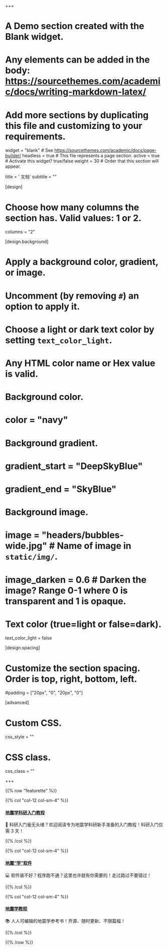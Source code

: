 +++
# A Demo section created with the Blank widget.
# Any elements can be added in the body: https://sourcethemes.com/academic/docs/writing-markdown-latex/
# Add more sections by duplicating this file and customizing to your requirements.

widget = "blank"  # See https://sourcethemes.com/academic/docs/page-builder/
headless = true  # This file represents a page section.
active = true  # Activate this widget? true/false
weight = 30  # Order that this section will appear.

title = '<i class="fas fa-book"></i> 文档'
subtitle = ""

[design]
  # Choose how many columns the section has. Valid values: 1 or 2.
  columns = "2"

[design.background]
  # Apply a background color, gradient, or image.
  #   Uncomment (by removing `#`) an option to apply it.
  #   Choose a light or dark text color by setting `text_color_light`.
  #   Any HTML color name or Hex value is valid.

  # Background color.
  # color = "navy"

  # Background gradient.
  # gradient_start = "DeepSkyBlue"
  # gradient_end = "SkyBlue"

  # Background image.
  # image = "headers/bubbles-wide.jpg"  # Name of image in `static/img/`.
  # image_darken = 0.6  # Darken the image? Range 0-1 where 0 is transparent and 1 is opaque.

  # Text color (true=light or false=dark).
  text_color_light = false

[design.spacing]
  # Customize the section spacing. Order is top, right, bottom, left.
  #padding = ["20px", "0", "20px", "0"]

[advanced]
 # Custom CSS.
 css_style = ""

 # CSS class.
 css_class = ""

+++

{{% row "featurette" %}}

{{% col "col-12 col-sm-4" %}}
<div class="featurette-icon">
  <a href="https://seismo-learn.org/seismology101/" target="_blank">
    <i class="fas fa-rocket fa-lg"></i>
    <h4>地震学科研入门教程</h4>
  </a>
</div>

🚀 科研入门毫无头绪？欢迎阅读专为地震学科研新手准备的入门教程！科研入门仅需 3 天！

[<i class="fas fa-home fa-2x"></i>](https://seismo-learn.org/seismology101/)
[<i class="fab fa-github fa-2x"></i>](https://github.com/seismo-learn/seismology101)
[<i class="fas fa-bug fa-2x"></i>](https://github.com/seismo-learn/seismology101/issues)
[<i class="fas fa-comment fa-2x"></i>](https://github.com/seismo-learn/seismology101/discussions)

{{% /col %}}

{{% col "col-12 col-sm-4" %}}
<div class="featurette-icon">
  <a href="https://seismo-learn.org/software/" target="_blank">
    <i class="fas fa-laptop-code fa-lg"></i>
	<h4>地震“学”软件</h4>
  </a>
</div>

💻 软件装不好？程序跑不通？这里也许就有你需要的！走过路过不要错过！

[<i class="fas fa-home fa-2x"></i>](https://seismo-learn.org/software/)
[<i class="fab fa-github fa-2x"></i>](https://github.com/seismo-learn/software)
[<i class="fas fa-bug fa-2x"></i>](https://github.com/seismo-learn/software/issues)
[<i class="fas fa-comment fa-2x"></i>](https://github.com/seismo-learn/software/discussions)
{{% /col %}}

{{% col "col-12 col-sm-4" %}}
<div class="featurette-icon">
  <a href="https://seismo-learn.org/seismology101/" target="_blank">
    <i class="fas fa-book-reader fa-lg"></i>
	<h4>地震学教程</h4>
  </a>
</div>

📚 人人可编辑的地震学参考书！开源、随时更新、不限篇幅！

[<i class="fas fa-home fa-2x"></i>](https://seismo-learn.org/seismology/)
[<i class="fab fa-github fa-2x"></i>](https://github.com/seismo-learn/seismology)
[<i class="fas fa-bug fa-2x"></i>](https://github.com/seismo-learn/seismology/issues)
[<i class="fas fa-comment fa-2x"></i>](https://github.com/seismo-learn/seismology/discussions)
{{% /col %}}

{{% /row %}}
